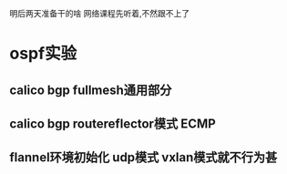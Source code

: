 明后两天准备干的啥
网络课程先听着,不然跟不上了
# ospf实验
## calico bgp fullmesh通用部分
## calico bgp routereflector模式 ECMP
## flannel环境初始化 udp模式 vxlan模式就不行为甚
## 




